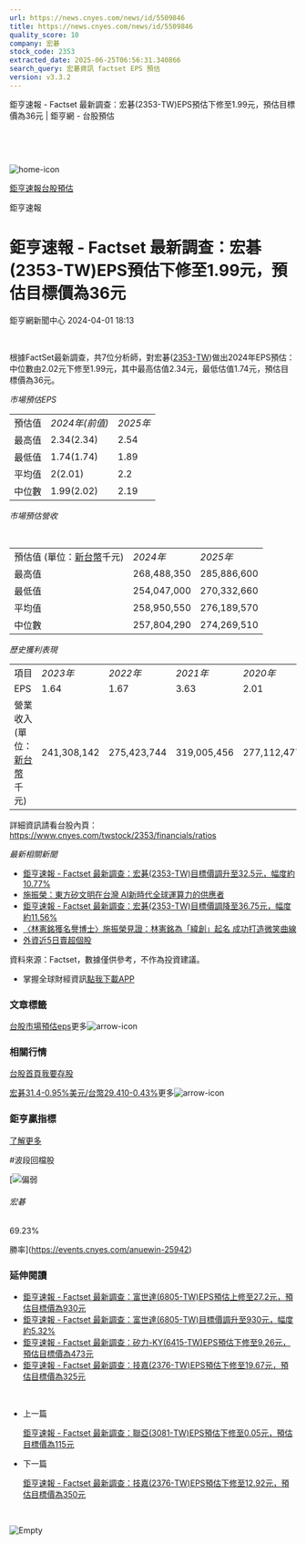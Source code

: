 ```yaml
---
url: https://news.cnyes.com/news/id/5509846
title: https://news.cnyes.com/news/id/5509846
quality_score: 10
company: 宏碁
stock_code: 2353
extracted_date: 2025-06-25T06:56:31.340866
search_query: 宏碁資訊 factset EPS 預估
version: v3.3.2
---
```


鉅亨速報 - Factset 最新調查：﻿宏碁(2353-TW)EPS預估下修至1.99元，預估目標價為36元 | 鉅亨網 - 台股預估

‌

‌

![home-icon](/assets/icons/breadCrumb/symbol-icon-home.svg)

[鉅亨速報](/news/cat/anue_live)[台股預估](/news/cat/tw_forecast)

鉅亨速報

# 鉅亨速報 - Factset 最新調查：﻿宏碁(2353-TW)EPS預估下修至1.99元，預估目標價為36元

鉅亨網新聞中心 2024-04-01 18:13

‌

根據FactSet最新調查，共7位分析師，對﻿宏碁([2353-TW](https://www.cnyes.com/twstock/2353))做出2024年EPS預估：中位數由2.02元下修至1.99元，其中最高估值2.34元，最低估值1.74元，預估目標價為36元。

*市場預估EPS*

|  |  |  |
| --- | --- | --- |
| 預估值 | *2024年(前值)* | *2025年* |
| 最高值 | 2.34(2.34) | 2.54 |
| 最低值 | 1.74(1.74) | 1.89 |
| 平均值 | 2(2.01) | 2.2 |
| 中位數 | 1.99(2.02) | 2.19 |

*市場預估營收*

‌

|  |  |  |
| --- | --- | --- |
| 預估值 (單位：[新台幣](https://invest.cnyes.com/forex/detail/usdtwd)千元) | *2024年* | *2025年* |
| 最高值 | 268,488,350 | 285,886,600 |
| 最低值 | 254,047,000 | 270,332,660 |
| 平均值 | 258,950,550 | 276,189,570 |
| 中位數 | 257,804,290 | 274,269,510 |

*歷史獲利表現*

|  |  |  |  |  |
| --- | --- | --- | --- | --- |
| 項目 | *2023年* | *2022年* | *2021年* | *2020年* |
| EPS | 1.64 | 1.67 | 3.63 | 2.01 |
| 營業收入 (單位：[新台幣](https://invest.cnyes.com/forex/detail/usdtwd)千元) | 241,308,142 | 275,423,744 | 319,005,456 | 277,112,477 |

詳細資訊請看台股內頁：  
<https://www.cnyes.com/twstock/2353/financials/ratios>

*最新相關新聞*

* [鉅亨速報 - Factset 最新調查：﻿宏碁(2353-TW)目標價調升至32.5元，幅度約10.77%](https://news.cnyes.com/news/id/5508903)
* [施振榮：東方矽文明在台灣 AI新時代全球運算力的供應者](https://news.cnyes.com/news/id/5508250)
* [鉅亨速報 - Factset 最新調查：﻿宏碁(2353-TW)目標價調降至36.75元，幅度約11.56%](https://news.cnyes.com/news/id/5508027)
* [〈林憲銘獲名譽博士〉施振榮見證：林憲銘為「緯創」起名 成功打造微笑曲線](https://news.cnyes.com/news/id/5507759)
* [外資近5日賣超個股](https://news.cnyes.com/news/id/5506524)

資料來源：Factset，數據僅供參考，不作為投資建議。

* 掌握全球財經資訊[點我下載APP](http://www.cnyes.com/app/?utm_source=mweb&utm_medium=HamMenuBanner&utm_campaign=fixed&utm_content=entr)

### 文章標籤

[台股](https://news.cnyes.com/tag/台股 "台股")[市場預估](https://news.cnyes.com/tag/市場預估 "市場預估")[eps](https://news.cnyes.com/tag/eps "eps")更多![arrow-icon](/assets/icons/arrows/arrow-down.svg)

### 相關行情

[台股首頁](https://www.cnyes.com/twstock)[我要存股](https://supr.link/8OHaU)

[﻿宏碁31.4-0.95%](https://www.cnyes.com/twstock/2353)[美元/台幣29.410-0.43%](https://invest.cnyes.com/forex/detail/USDTWD)更多![arrow-icon](/assets/icons/arrows/arrow-down.svg)

### 鉅亨贏指標

[了解更多](https://events.cnyes.com/anuewin-25942)

#波段回檔股

[![偏弱](/assets/icons/win-indicator/short.svg)

###### 宏碁

69.23%

勝率](https://events.cnyes.com/anuewin-25942)

### 延伸閱讀

* [鉅亨速報 - Factset 最新調查：富世達(6805-TW)EPS預估上修至27.2元，預估目標價為930元](/news/id/6037443)
* [鉅亨速報 - Factset 最新調查：富世達(6805-TW)目標價調升至930元，幅度約5.32%](/news/id/6037441)
* [鉅亨速報 - Factset 最新調查：矽力-KY(6415-TW)EPS預估下修至9.26元，預估目標價為473元](/news/id/6036929)
* [鉅亨速報 - Factset 最新調查：技嘉(2376-TW)EPS預估下修至19.67元，預估目標價為325元](/news/id/6036928)

‌

* 上一篇

  [鉅亨速報 - Factset 最新調查：聯亞(3081-TW)EPS預估下修至0.05元，預估目標價為115元](/news/id/5510016)
* 下一篇

  [鉅亨速報 - Factset 最新調查：技嘉(2376-TW)EPS預估下修至12.92元，預估目標價為350元](/news/id/5509589)

‌

![Empty](/assets/icons/skeleton/empty-image.svg)

‌